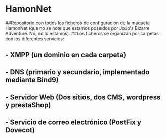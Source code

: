 # HamonNet
##Repositorio con todos los ficheros de configuración de la maqueta HamonNet (que no se note que estamos poseídos por JoJo's Bizarre Adventure. No, no lo estamos).
##Los ficheros se organizan por carpetas con los diferentes servicios: 
## - XMPP (un dominio en cada carpeta)
## - DNS (primario y secundario, implementado mediante Bind9)
## - Servidor Web (Dos sitios, dos CMS, wordpress y prestaShop)
## - Servicio de correo electrónico (PostFix y Dovecot)


